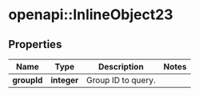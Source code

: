 # openapi::InlineObject23

## Properties
Name | Type | Description | Notes
------------ | ------------- | ------------- | -------------
**groupId** | **integer** | Group ID to query. | 


